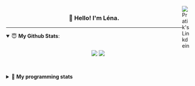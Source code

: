 <!--
<a href="https://twitter.com" target="_blank" rel="nofollow">
 <img align="right" alt="Pratik's Twitter" width="22px" src="https://cdn.jsdelivr.net/npm/simple-icons@v3/icons/twitter.svg" />
</a> 

-->
<a href="https://www.linkedin.com/in/lenagiacalone/" target="_blank" rel="nofollow">
 <img align="right" alt="Pratik's Linkdein" width="22px" src="https://cdn.jsdelivr.net/npm/simple-icons@v3/icons/linkedin.svg" />
</a>



<h3 align="center">👋 Hello! I'm Léna.</h3>

---

<!--
**lgiacalo/lgiacalo** is a ✨ _special_ ✨ repository because its `README.md` (this file) appears on your GitHub profile.

Here are some ideas to get you started:

- 🔭 I’m currently working on ...
- 🌱 I’m currently learning ...
- 👯 I’m looking to collaborate on ...
- 🤔 I’m looking for help with ...
- 💬 Ask me about ...
- 📫 How to reach me: ...
- 😄 Pronouns: ...
- ⚡ Fun fact: ...
-->

<details open>
 <summary> 😇 <b>My Github Stats</b>: </summary>
<br>
<p align = "center">
  <img src = "https://github-readme-stats.vercel.app/api?username=lgiacalo&show_icons=true&theme=nord" width="420">
  <img src = "https://github-readme-stats.vercel.app/api/top-langs/?username=lgiacalo&layout=compact&theme=nord">
</p>
 
<br>
<p align = "center">
  <imp src = "https://github-readme-stats.vercel.app/api/wakatime?username=lgiacalo&theme=nord">
</p>

</details>

<details>
 <summary>🤖 <b>My programming stats</b></summary>
 <br>
 
<!--START_SECTION:waka-->
![Lines of code](https://img.shields.io/badge/From%20Hello%20World%20I%27ve%20Written-956132%20lines%20of%20code-blue)

**🐱 My Github Data** 

> 🏆 507 Contributions in the Year 2021
 > 
> 📦 297.0 kB Used in Github's Storage 
 > 
> 🚫 Not Opted to Hire
 > 
> 📜 44 Public Repositories 
 > 
> 🔑 32 Private Repositories  
 > 
**I'm an Early 🐤** 

```text
🌞 Morning    171 commits    ███░░░░░░░░░░░░░░░░░░░░░░   14.6% 
🌆 Daytime    447 commits    █████████░░░░░░░░░░░░░░░░   38.17% 
🌃 Evening    443 commits    █████████░░░░░░░░░░░░░░░░   37.83% 
🌙 Night      110 commits    ██░░░░░░░░░░░░░░░░░░░░░░░   9.39%

```
📅 **I'm Most Productive on Thursday** 

```text
Monday       175 commits    ███░░░░░░░░░░░░░░░░░░░░░░   14.94% 
Tuesday      166 commits    ███░░░░░░░░░░░░░░░░░░░░░░   14.18% 
Wednesday    222 commits    ████░░░░░░░░░░░░░░░░░░░░░   18.96% 
Thursday     241 commits    █████░░░░░░░░░░░░░░░░░░░░   20.58% 
Friday       174 commits    ███░░░░░░░░░░░░░░░░░░░░░░   14.86% 
Saturday     73 commits     █░░░░░░░░░░░░░░░░░░░░░░░░   6.23% 
Sunday       120 commits    ██░░░░░░░░░░░░░░░░░░░░░░░   10.25%

```


📊 **This Week I Spent My Time On** 

```text
⌚︎ Time Zone: Europe/Paris

💬 Programming Languages: 
JavaScript               21 hrs 54 mins      █████████████████████░░░░   87.06% 
Markdown                 1 hr 7 mins         █░░░░░░░░░░░░░░░░░░░░░░░░   4.44% 
CSV                      1 hr 6 mins         █░░░░░░░░░░░░░░░░░░░░░░░░   4.38% 
Other                    33 mins             ░░░░░░░░░░░░░░░░░░░░░░░░░   2.22% 
JSON                     23 mins             ░░░░░░░░░░░░░░░░░░░░░░░░░   1.58%

🔥 Editors: 
VS Code                  25 hrs 10 mins      █████████████████████████   100.0%

🐱‍💻 Projects: 
pappers-engine           21 hrs 49 mins      █████████████████████░░░░   86.72% 
Unknown Project          1 hr 31 mins        █░░░░░░░░░░░░░░░░░░░░░░░░   6.06% 
works                    1 hr 7 mins         █░░░░░░░░░░░░░░░░░░░░░░░░   4.44% 
pappers-importers        41 mins             ░░░░░░░░░░░░░░░░░░░░░░░░░   2.78%

💻 Operating System: 
Mac                      25 hrs 10 mins      █████████████████████████   100.0%

```

**I Mostly Code in C** 

```text
C                        26 repos            ████████░░░░░░░░░░░░░░░░░   33.33% 
JavaScript               13 repos            ████░░░░░░░░░░░░░░░░░░░░░   16.67% 
HTML                     8 repos             ██░░░░░░░░░░░░░░░░░░░░░░░   10.26% 
Shell                    8 repos             ██░░░░░░░░░░░░░░░░░░░░░░░   10.26% 
C++                      4 repos             █░░░░░░░░░░░░░░░░░░░░░░░░   5.13%

```


**Timeline**

![Chart not found](https://raw.githubusercontent.com/lgiacalo/lgiacalo/main/charts/bar_graph.png) 


<!--END_SECTION:waka-->

</details>
